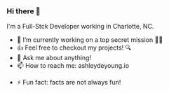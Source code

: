 ### Hi there 👋


I'm a Full-Stck Developer working in Charlotte, NC.

- 🔭 I’m currently working on a top secret mission 🕵️‍♀️
- 👍 Feel free to checkout my projects! 🔍
- 💬 Ask me about anything!
- 📫 How to reach me: ashleydeyoung.io
<!-- - 😄 Pronouns: ... -->
- ⚡ Fun fact: facts are not always fun!

